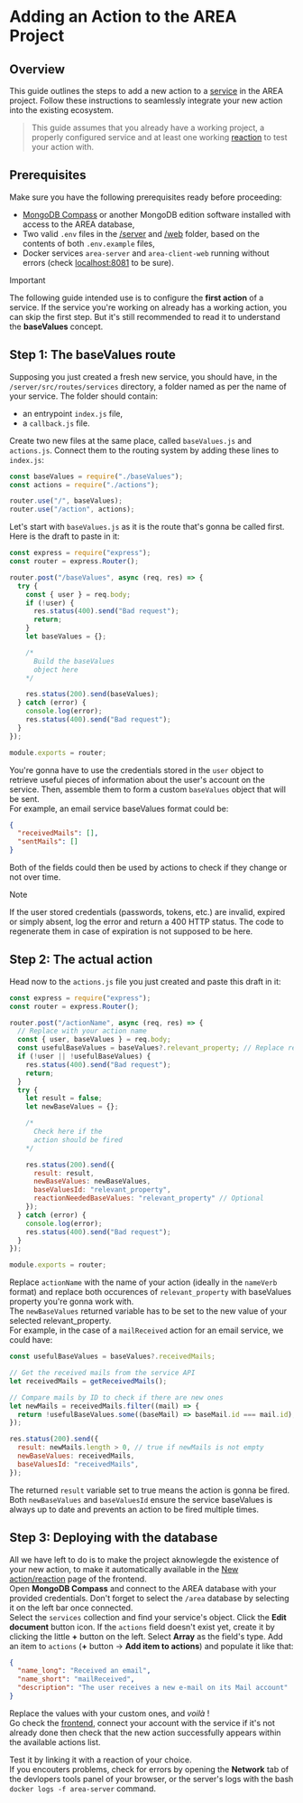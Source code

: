 # Adding an Action to the AREA Project

## Overview

This guide outlines the steps to add a new action to a [service](./Add%20a%20service.md) in the AREA project. Follow these instructions to seamlessly integrate your new action into the existing ecosystem.

> This guide assumes that you already have a working project, a properly configured service and at least one working [reaction](./Add%20a%20reaction.md) to test your action with.

## Prerequisites

Make sure you have the following prerequisites ready before proceeding:

- [MongoDB Compass](https://www.mongodb.com/products/tools/compass) or another MongoDB edition software installed with access to the AREA database,
- Two valid `.env` files in the [/server](/../server/.env) and [/web](/../web/.env) folder, based on the contents of both `.env.example` files,
- Docker services `area-server` and `area-client-web` running without errors (check [localhost:8081]([http://localhost:8081]) to be sure).

> [!IMPORTANT]
> The following guide intended use is to configure the **first action** of a service. If the service you're working on already has a working action, you can skip the first step. But it's still recommended to read it to understand the **baseValues** concept.

## Step 1: The baseValues route

Supposing you just created a fresh new service, you should have, in the `/server/src/routes/services` directory, a folder named as per the name of your service. The folder should contain:

- an entrypoint `index.js` file,
- a `callback.js` file.

Create two new files at the same place, called `baseValues.js` and `actions.js`. Connect them to the routing system by adding these lines to `index.js`:

```js
const baseValues = require("./baseValues");
const actions = require("./actions");

router.use("/", baseValues);
router.use("/action", actions);
```

Let's start with `baseValues.js` as it is the route that's gonna be called first. Here is the draft to paste in it:

```js
const express = require("express");
const router = express.Router();

router.post("/baseValues", async (req, res) => {
  try {
    const { user } = req.body;
    if (!user) {
      res.status(400).send("Bad request");
      return;
    }
    let baseValues = {};

    /*
      Build the baseValues
      object here
    */

    res.status(200).send(baseValues);
  } catch (error) {
    console.log(error);
    res.status(400).send("Bad request");
  }
});

module.exports = router;
```

You're gonna have to use the credentials stored in the `user` object to retrieve useful pieces of information about the user's account on the service.
Then, assemble them to form a custom `baseValues` object that will be sent.<br />
For example, an email service baseValues format could be:

```json
{
  "receivedMails": [],
  "sentMails": []
}
```

Both of the fields could then be used by actions to check if they change or not over time.

> [!NOTE]
> If the user stored credentials (passwords, tokens, etc.) are invalid, expired or simply absent, log the error and return a 400 HTTP status. The code to regenerate them in case of expiration is not supposed to be here.

## Step 2: The actual action

Head now to the `actions.js` file you just created and paste this draft in it:

```js
const express = require("express");
const router = express.Router();

router.post("/actionName", async (req, res) => {
  // Replace with your action name
  const { user, baseValues } = req.body;
  const usefulBaseValues = baseValues?.relevant_property; // Replace relevant_property with the baseValues property your action will be using
  if (!user || !usefulBaseValues) {
    res.status(400).send("Bad request");
    return;
  }
  try {
    let result = false;
    let newBaseValues = {};

    /*
      Check here if the
      action should be fired
    */

    res.status(200).send({
      result: result,
      newBaseValues: newBaseValues,
      baseValuesId: "relevant_property",
      reactionNeededBaseValues: "relevant_property" // Optional
    });
  } catch (error) {
    console.log(error);
    res.status(400).send("Bad request");
  }
});

module.exports = router;
```

Replace `actionName` with the name of your action (ideally in the `nameVerb` format) and replace both occurences of `relevant_property` with baseValues property you're gonna work with.<br />
The `newBaseValues` returned variable has to be set to the new value of your selected relevant_property.<br />
For example, in the case of a `mailReceived` action for an email service, we could have:

```js
const usefulBaseValues = baseValues?.receivedMails;

// Get the received mails from the service API
let receivedMails = getReceivedMails();

// Compare mails by ID to check if there are new ones
let newMails = receivedMails.filter((mail) => {
  return !usefulBaseValues.some((baseMail) => baseMail.id === mail.id);
});

res.status(200).send({
  result: newMails.length > 0, // true if newMails is not empty
  newBaseValues: receivedMails,
  baseValuesId: "receivedMails",
});
```

The returned `result` variable set to true means the action is gonna be fired.
Both `newBaseValues` and `baseValuesId` ensure the service baseValues is always up to date and prevents an action to be fired multiple times.

## Step 3: Deploying with the database

All we have left to do is to make the project aknowlegde the existence of your new action, to make it automatically available in the [New action/reaction](http://localhost:8081/new) page of the frontend.<br />
Open **MongoDB Compass** and connect to the AREA database with your provided credentials. Don't forget to select the `/area` database by selecting it on the left bar once connected.<br />
Select the `services` collection and find your service's object. Click the **Edit document** button icon. If the `actions` field doesn't exist yet, create it by clicking the little **+** button on the left. Select **Array** as the field's type. Add an item to `actions` (**+** button -> **Add item to actions**) and populate it like that:

```json
{
  "name_long": "Received an email",
  "name_short": "mailReceived",
  "description": "The user receives a new e-mail on its Mail account"
}
```

Replace the values with your custom ones, and _voilà_ !<br />
Go check the [frontend](http://localhost:8081/), connect your account with the service if it's not already done then check that the new action successfully appears within the available actions list.

Test it by linking it with a reaction of your choice. <br />
If you encouters problems, check for errors by opening the **Network** tab of the devlopers tools panel of your browser, or the server's logs with the bash `docker logs -f area-server` command.
